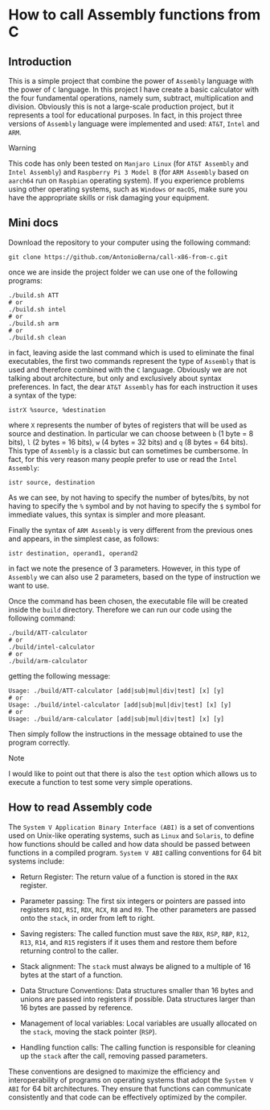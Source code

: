 # How to call Assembly functions from C

## Introduction

This is a simple project that combine the power of `Assembly` language with the power of `C` language. In this project I have create a basic calculator with the four fundamental operations, namely sum, subtract, multiplication and division. Obviously this is not a large-scale production project, but it represents a tool for educational purposes. In fact, in this project three versions of `Assembly` language were implemented and used: `AT&T`, `Intel` and `ARM`.

> [!WARNING]
> This code has only been tested on `Manjaro Linux` (for `AT&T Assembly` and `Intel Assembly`) and `Raspberry Pi 3 Model B` (for `ARM Assembly` based on `aarch64` run on `Raspbian` operating system). If you experience problems using other operating systems, such as `Windows` or `macOS`, make sure you have the appropriate skills or risk damaging your equipment.

## Mini docs

Download the repository to your computer using the following command:

```shell
git clone https://github.com/AntonioBerna/call-x86-from-c.git
```

once we are inside the project folder we can use one of the following programs:

```shell
./build.sh ATT
# or
./build.sh intel
# or
./build.sh arm
# or
./build.sh clean
```

in fact, leaving aside the last command which is used to eliminate the final executables, the first two commands represent the type of `Assembly` that is used and therefore combined with the `C` language. Obviously we are not talking about architecture, but only and exclusively about syntax preferences. In fact, the dear `AT&T Assembly` has for each instruction it uses a syntax of the type:

```assembly
istrX %source, %destination
```

where `X` represents the number of bytes of registers that will be used as source and destination. In particular we can choose between `b` (1 byte = 8 bits), `l` (2 bytes = 16 bits), `w` (4 bytes = 32 bits) and `q` (8 bytes = 64 bits). This type of `Assembly` is a classic but can sometimes be cumbersome. In fact, for this very reason many people prefer to use or read the `Intel Assembly`:

```assembly
istr source, destination
```

As we can see, by not having to specify the number of bytes/bits, by not having to specify the `%` symbol and by not having to specify the `$` symbol for immediate values, this syntax is simpler and more pleasant.

Finally the syntax of `ARM Assembly` is very different from the previous ones and appears, in the simplest case, as follows:

```assembly
istr destination, operand1, operand2
```

in fact we note the presence of 3 parameters. However, in this type of `Assembly` we can also use 2 parameters, based on the type of instruction we want to use.

Once the command has been chosen, the executable file will be created inside the `build` directory. Therefore we can run our code using the following command:

```shell
./build/ATT-calculator
# or
./build/intel-calculator
# or
./build/arm-calculator
```

getting the following message:

```shell
Usage: ./build/ATT-calculator [add|sub|mul|div|test] [x] [y]
# or
Usage: ./build/intel-calculator [add|sub|mul|div|test] [x] [y]
# or
Usage: ./build/arm-calculator [add|sub|mul|div|test] [x] [y]
```

Then simply follow the instructions in the message obtained to use the program correctly.

> [!NOTE]
> I would like to point out that there is also the `test` option which allows us to execute a function to test some very simple operations.

## How to read Assembly code

The `System V Application Binary Interface (ABI)` is a set of conventions used on Unix-like operating systems, such as `Linux` and `Solaris`, to define how functions should be called and how data should be passed between functions in a compiled program. `System V ABI` calling conventions for 64 bit systems include:

- Return Register: The return value of a function is stored in the `RAX` register.

- Parameter passing: The first six integers or pointers are passed into registers `RDI`, `RSI`, `RDX`, `RCX`, `R8` and `R9`. The other parameters are passed onto the `stack`, in order from left to right.

- Saving registers: The called function must save the `RBX`, `RSP`, `RBP`, `R12`, `R13`, `R14`, and `R15` registers if it uses them and restore them before returning control to the caller.

- Stack alignment: The `stack` must always be aligned to a multiple of 16 bytes at the start of a function.

- Data Structure Conventions: Data structures smaller than 16 bytes and unions are passed into registers if possible. Data structures larger than 16 bytes are passed by reference.

- Management of local variables: Local variables are usually allocated on the `stack`, moving the stack pointer (`RSP`).

- Handling function calls: The calling function is responsible for cleaning up the `stack` after the call, removing passed parameters.

These conventions are designed to maximize the efficiency and interoperability of programs on operating systems that adopt the `System V ABI` for 64 bit architectures. They ensure that functions can communicate consistently and that code can be effectively optimized by the compiler.
